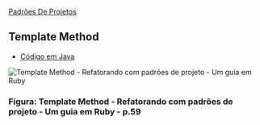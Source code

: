 [Padrões De Projetos](../README.md)

## Template Method

* [Código em Java](./)

![Template Method - Refatorando com padrões de projeto - Um guia em Ruby](./Template%20Method%20-Refatorando%20com%20padr%C3%B5es%20de%20projeto%20-%20Um%20guia%20em%20Ruby.png)
### Figura: Template Method - Refatorando com padrões de projeto - Um guia em Ruby - p.59